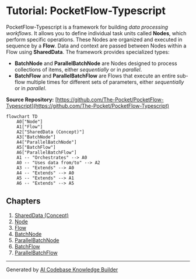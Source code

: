 # Tutorial: PocketFlow-Typescript

PocketFlow-Typescript is a framework for building *data processing workflows*.
It allows you to define individual task units called **Nodes**, which perform specific operations.
These Nodes are organized and executed in sequence by a **Flow**.
Data and context are passed between Nodes within a Flow using **SharedData**.
The framework provides specialized types:
- **BatchNode** and **ParallelBatchNode** are Nodes designed to process collections of items, either *sequentially* or in *parallel*.
- **BatchFlow** and **ParallelBatchFlow** are Flows that execute an entire sub-flow multiple times for different sets of parameters, either *sequentially* or in *parallel*.


**Source Repository:** [https://github.com/The-Pocket/PocketFlow-Typescript](https://github.com/The-Pocket/PocketFlow-Typescript)

```mermaid
flowchart TD
    A0["Node"]
    A1["Flow"]
    A2["SharedData (Concept)"]
    A3["BatchNode"]
    A4["ParallelBatchNode"]
    A5["BatchFlow"]
    A6["ParallelBatchFlow"]
    A1 -- "Orchestrates" --> A0
    A0 -- "Uses data from/to" --> A2
    A3 -- "Extends" --> A0
    A4 -- "Extends" --> A0
    A5 -- "Extends" --> A1
    A6 -- "Extends" --> A5
```

## Chapters

1. [SharedData (Concept)](01_shareddata__concept_.md)
2. [Node](02_node.md)
3. [Flow](03_flow.md)
4. [BatchNode](04_batchnode.md)
5. [ParallelBatchNode](05_parallelbatchnode.md)
6. [BatchFlow](06_batchflow.md)
7. [ParallelBatchFlow](07_parallelbatchflow.md)


---

Generated by [AI Codebase Knowledge Builder](https://github.com/The-Pocket/Tutorial-Codebase-Knowledge)